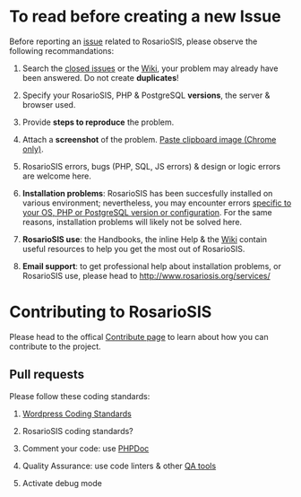 # To read before creating a new Issue

Before reporting an [issue](https://github.com/francoisjacquet/rosariosis/issues/) related to RosarioSIS, please observe the following recommandations:

1. Search the [closed issues](https://github.com/francoisjacquet/rosariosis/issues?q=is%3Aissue+is%3Aclosed) or the [Wiki](https://github.com/francoisjacquet/rosariosis/wiki), your problem may already have been answered. Do not create **duplicates**!

2. Specify your RosarioSIS, PHP & PostgreSQL **versions**, the server & browser used.

3. Provide **steps to reproduce** the problem.

4. Attach a **screenshot** of the problem. [Paste clipboard image (Chrome only)](https://github.com/tiimgreen/github-cheat-sheet#pasting-clipboard-image-to-comments).

5. RosarioSIS errors, bugs (PHP, SQL, JS errors) & design or logic errors are welcome here.

6. **Installation problems**: RosarioSIS has been succesfully installed on various environment; nevertheless, you may encounter errors [specific to your OS, PHP or PostgreSQL version or configuration](https://github.com/francoisjacquet/rosariosis/blob/mobile/INSTALL#L10). For the same reasons, installation problems will likely not be solved here.

7. **RosarioSIS use**: the Handbooks, the inline Help & the [Wiki](https://github.com/francoisjacquet/rosariosis/wiki) contain useful resources to help you get the most out of RosarioSIS.

8. **Email support**: to get professional help about installation problems, or RosarioSIS use, please head to http://www.rosariosis.org/services/


# Contributing to RosarioSIS

Please head to the offical [Contribute page](http://www.rosariosis.org/contribute) to learn about how you can contribute to the project.

## Pull requests

Please follow these coding standards:

1. [Wordpress Coding Standards](https://make.wordpress.org/core/handbook/coding-standards/)

2. RosarioSIS coding standards?

3. Comment your code: use [PHPDoc](https://duckduckgo.com/l/?kh=-1&uddg=https%3A%2F%2Fen.wikipedia.org%2Fwiki%2FPHPDoc)

4. Quality Assurance: use code linters & other [QA tools](http://phpqatools.org/)

5. Activate debug mode